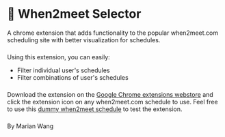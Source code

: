 # 📝 When2meet Selector
A chrome extension that adds functionality to the popular when2meet.com scheduling site with better visualization for schedules.
###
Using this extension, you can easily:
- Filter individual user's schedules
- Filter combinations of user's schedules
###
Download the extension on the [Google Chrome extensions webstore](https://chrome.google.com/webstore/detail/when2meet-selector/emkhnmginkjnbmbeiikeocooendbobhe) and click the extension icon on any when2meet.com schedule to use. Feel free to use this [dummy when2meet schedule](https://www.when2meet.com/?13987880-Uj9Xj) to test the extension.
###
By Marian Wang
